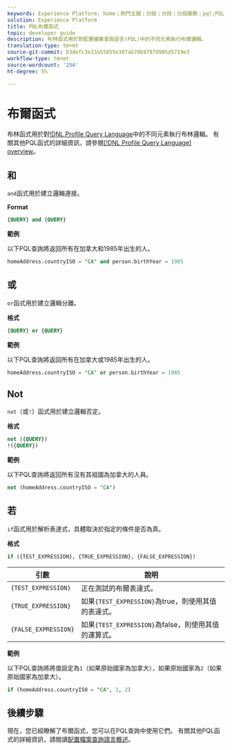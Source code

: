 ```yaml
---
keywords: Experience Platform; home；熱門主題；分段；分段；分段服務；pql;PQL；配置檔案查詢語言；布爾函式；布爾值；
solution: Experience Platform
title: PQL布爾函式
topic: developer guide
description: 布林函式用於對配置檔案查詢語言(PQL)中的不同元素執行布爾邏輯。
translation-type: tm+mt
source-git-commit: b3defc3e33a55855e307ab70b9797d985d5719e3
workflow-type: tm+mt
source-wordcount: '254'
ht-degree: 5%

---
```



# 布爾函式

布林函式用於對[!DNL Profile Query Language](PQL)中的不同元素執行布林邏輯。  有關其他PQL函式的詳細資訊，請參閱[[!DNL Profile Query Language] overview](./overview.md)。

## 和

`and`函式用於建立邏輯連接。

**Format**

```sql
{QUERY} and {QUERY}
```

**範例**

以下PQL查詢將返回所有在加拿大和1985年出生的人。

```sql
homeAddress.countryISO = "CA" and person.birthYear = 1985
```

## 或

`or`函式用於建立邏輯分離。

**格式**

```sql
{QUERY} or {QUERY}
```

**範例**

以下PQL查詢將返回所有在加拿大或1985年出生的人。

```sql
homeAddress.countryISO = "CA" or person.birthYear = 1985
```

## Not

`not`（或`!`）函式用於建立邏輯否定。

**格式**

```sql
not ({QUERY})
!({QUERY})
```

**範例**

以下PQL查詢將返回所有沒有其祖國為加拿大的人員。

```sql
not (homeAddress.countryISO = "CA")
```

## 若  

`if`函式用於解析表達式，具體取決於指定的條件是否為真。

**格式**

```sql
if ({TEST_EXPRESSION}, {TRUE_EXPRESSION}, {FALSE_EXPRESSION})
```

| 引數 | 說明 |
| --------- | ----------- |
| `{TEST_EXPRESSION}` | 正在測試的布爾表達式。 |
| `{TRUE_EXPRESSION}` | 如果`{TEST_EXPRESSION}`為true，則使用其值的表達式。 |
| `{FALSE_EXPRESSION}` | 如果`{TEST_EXPRESSION}`為false，則使用其值的運算式。 |

**範例**

以下PQL查詢將將值設定為`1`（如果原始國家為加拿大），如果原始國家為`2`（如果原始國家為加拿大）。

```sql
if (homeAddress.countryISO = "CA", 1, 2)
```

## 後續步驟

現在，您已經瞭解了布爾函式，您可以在PQL查詢中使用它們。 有關其他PQL函式的詳細資訊，請閱讀[配置檔案查詢語言概述](./overview.md)。
